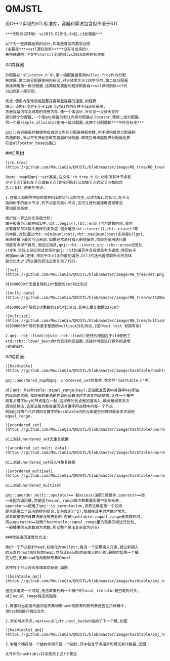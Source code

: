 # QMJSTL
用C++11实现的STL标准库，容器和算法包含但不限于STL

	***代码测试环境: vs2015,O2优化,64位,i3处理器***
	
	以下为一些数据结构的设计,和某些算法的数学证明
	(主要是***<<stl源码剖析>>***没有写出来的).
	未特殊说明,下文中std/stl全部指代vs2015自带的标准库

##内存池

	分配器在'allocator.h'中,第一级配置器使用malloc-free作为分配
	释放器.第二级分配器使用内存池,对于请求大于128字节的,第二级分配器
	直接调用第一级分配器.这两级配置器的程序照搬自<<stl源码剖析>>*的
	SGI的某一版实现.
	
	优点:使用内存池后能显著提高某些容器的速度,如链表.
	缺点:该内存池对于小于128 bytes的内存并不归还给系统,
	总是保留内存高峰期的使用内存.像一个体温计.针对这一点该头文件
	提供两个分配器,一个是qmj容器的默认内存分配器allocator,使用二级分配器.
	另一个是simple_allocator使用一级分配器.这两个分配器都***不符合标准***.
	
	qmj::各容器虽然都提供有自定义内存分配器模板参数,但不提供接受分配器的
	构造函数,所以不支持动态改变容器的分配器.即使在编译器提供分配器也要
	符合allocator_base的接口.

##红黑树

	![rb_tree](https://github.com/MouJieQin/QMJSTL/blob/master/image/RB_tree/RB_tree%20for%20map.png)

	为qmj::map和qmj::set基类,在文件'rb_tree.h'中,树中所有叶节点和
	少子节点(没有左节点或右节点)的空闲指针以及根节点的父节点都指向
	名为'NIL'的黑色节点.
	
	1.在插入和删除中始终维护NIL的父节点的为空,以作为NIL的标识,左节点
	指向树中的最大节点,右节点指向最小节点,这可让迭代器递增递减算法
	更加简洁高效.
	
	维护这一算法的复杂度分析:
	由于极值节点都在NIL中,rbt::begin(),rbt::end()可为常数时间,虽然
	没有增加每次插入删除的复杂度,但会增加rbt::insert(),rbt::erase()等
	的常数.对比通过rbt::minimum(root),rbt::maximum(root)复杂度O(lgn),
	来获得最小最大节点来说.如果经常进行插入删除操作,而较少使用迭代器
	可能有点得不偿失.但经过测试,qmj::rbt::insert,qnj::rbt::erase还是比
	std快.实际上经过测试发现对qmj::rbt的遍历并没有提高多少速度,原因在于
	根据Amdahl定律,相对于O(n)复杂度的遍历,O(l)的迭代器提取所占的总体
	百分比太少.所以我的算法反而复杂了代码.
	
	![set](https://github.com/MouJieQin/QMJSTL/blob/master/image/RB_tree/set.png)
	
	对1000000个无重复随机int整数的set对比测试
	
	![multi data](https://github.com/MouJieQin/QMJSTL/blob/master/image/RB_tree/set%20multiData.png)
	
	对1000000个随机int整数的set对比测试,其中无重复数据32768个
	
	![multiset](https://github.com/MouJieQin/QMJSTL/blob/master/image/RB_tree/multiset.png)
	对1000000个随机有重复整数的multiset对比测试,(图中set test 标题有误)
	
	2.qmj::rbt::find()比std::rbt::find()更快的原因在于std使用了
	std::rbt::lower_bound作为查找内部函数.该操作可能进行额外的递增
	/递减操作.
	

##哈希表:

	![hashtable](https://github.com/MouJieQin/QMJSTL/blob/master/image/hashtable/hashtable.png)
	
	qmj::unordered_map和qmj::unordered_set的基类,在文件'hashtable.h'中.
	
	对于qmj::hashtable::equal_range(key),该函数返回表中关键字key所在
	的区间迭代器,我使用的算法是在调用该算法时才改变内部结构,让在一个桶中
	具有关键字key的节点连在一起.这样做的优点是加速插入,缺点是如果多次
	调用该算法,该算法每次都会遍历该关键字所在桶中的每一个节点.
	例如比对两个允许相同关键字的hashtable内的元素是否相等时就会多次调用
	equal_range.
	
	![unordered_set](https://github.com/MouJieQin/QMJSTL/blob/master/image/hashtable/unordered_set.png)
	
	以上测试unordered_set无重复数据
	
	![unordered_set multi data](https://github.com/MouJieQin/QMJSTL/blob/master/image/hashtable/unordered_set%20multiData.png)
	
	以上测试unordered_set有3/4重复数据
	
	![unordered_multiset](https://github.com/MouJieQin/QMJSTL/blob/master/image/hashtable/unordered_set.png)
	
	以上测试unordered_multiset
	
	qmj::unorder_multi::operator== 和access(遍历)慢很多,operator==慢
	一是因为遍历慢,而是因为equal_range每次都要遍历桶中全部元素.
	operator==使用了qmj::is_permutation,该算法确定第一个区间
	是否是第二个区间的排列组合,复杂度O(n^2).隐藏在其中的常数非常大,
	如果直接使用该算法是没有用处的.但是hashtable::equal_range是常数时间,
	所以operator==对两个hashtable::equal_range里的元素区间进行比较,
	一般桶里的元素数目为常数,所以整个算法复杂度为O(n)
	
	###改进遍历速度的方法:
	
	维护一个节点指针head,初始化为nullptr,每当一个空桶插入元素,就让新插入
	的元素的next指针指向head,然后让head指向新插入的元素.删除时如果一个桶
	变为空,更新head指向删除元素的next.
	
	这样各个节点将会变成单向链表,如图
	
	![hashtable_qmj](https://github.com/MouJieQin/QMJSTL/blob/master/image/hashtable/qmj_hashtable.png)
	
	但这会造成一个问题,无法直接判断一个桶中的local_iterator是否走到尽头,
	对于equal_range将造成阻碍.
	
	1.直接对当前迭代器所指元素调用hash函数来判断元素是否在目标桶中,
	当hash函数开销比较大.
	
	2.添加哨兵节点,next==nullptr,next_bucket指向了下一个桶,如图
	
	![hashtable1_qmj](https://github.com/MouJieQin/QMJSTL/blob/master/image/hashtable/qmj_hashtable1.png)
	
	3.令每个桶存储一个结构体而不是一个指针,其中包含节点指针和桶元素计数器,无图.
	
	文件中的hashtable并未使用上述3个算法
	
	
	
	
	
	
	
	
	
	
	
	
	
	
	
	
	

